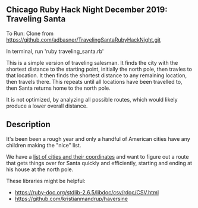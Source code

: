 ## Chicago Ruby Hack Night December 2019: Traveling Santa

To Run:
Clone from https://github.com/adbasner/TravelingSantaRubyHackNight.git

In terminal, run 'ruby traveling_santa.rb'

This is a simple version of traveling salesman. It finds the city with the shortest distance to the starting point, initially the north pole, then travles to that location. It then finds the shortest distance to any remaining location, then travels there. This repeats until all locations have been travelled to, then Santa returns home to the north pole.

It is not optimized, by analyzing all possible routes, which would likely produce a lower overall distance.
 
## Description

It's been been a rough year and only a handful of American cities have
any children making the "nice" list.

We have a [list of cities and their coordinates](nice-kid-cities.csv)
and want to figure out a route that gets things over for Santa quickly and
efficiently, starting and ending at his house at the north pole.

These libraries might be helpful:
* https://ruby-doc.org/stdlib-2.6.5/libdoc/csv/rdoc/CSV.html
* https://github.com/kristianmandrup/haversine

